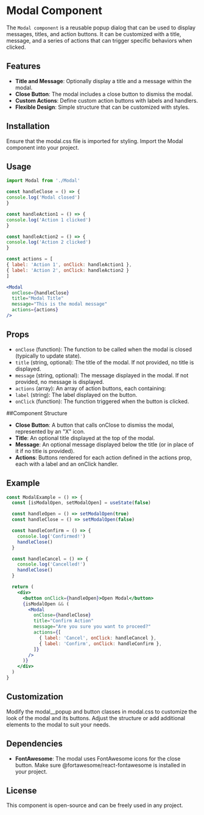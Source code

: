 # Modal Component

The `Modal component` is a reusable popup dialog that can be used to display messages, titles, and action buttons. It can be customized with a title, message, and a series of actions that can trigger specific behaviors when clicked.

## Features

- **Title and Message**: Optionally display a title and a message within the modal.
- **Close Button**: The modal includes a close button to dismiss the modal.
- **Custom Actions**: Define custom action buttons with labels and handlers.
- **Flexible Design**: Simple structure that can be customized with styles.

## Installation

Ensure that the modal.css file is imported for styling.
Import the Modal component into your project.

## Usage

```jsx
import Modal from './Modal'

const handleClose = () => {
console.log('Modal closed')
}

const handleAction1 = () => {
console.log('Action 1 clicked')
}

const handleAction2 = () => {
console.log('Action 2 clicked')
}

const actions = [
{ label: 'Action 1', onClick: handleAction1 },
{ label: 'Action 2', onClick: handleAction2 }
]

<Modal
  onClose={handleClose}
  title="Modal Title"
  message="This is the modal message"
  actions={actions}
/>
```

## Props

- `onClose` (function): The function to be called when the modal is closed (typically to update state).
- `title` (string, optional): The title of the modal. If not provided, no title is displayed.
- `message` (string, optional): The message displayed in the modal. If not provided, no message is displayed.
- `actions` (array): An array of action buttons, each containing:
- `label` (string): The label displayed on the button.
- `onClick` (function): The function triggered when the button is clicked.

##Component Structure

- **Close Button**: A button that calls onClose to dismiss the modal, represented by an "X" icon.
- **Title**: An optional title displayed at the top of the modal.
- **Message**: An optional message displayed below the title (or in place of it if no title is provided).
- **Actions**: Buttons rendered for each action defined in the actions prop, each with a label and an onClick handler.

## Example

```jsx
const ModalExample = () => {
  const [isModalOpen, setModalOpen] = useState(false)

  const handleOpen = () => setModalOpen(true)
  const handleClose = () => setModalOpen(false)

  const handleConfirm = () => {
    console.log('Confirmed!')
    handleClose()
  }

  const handleCancel = () => {
    console.log('Cancelled!')
    handleClose()
  }

  return (
    <div>
      <button onClick={handleOpen}>Open Modal</button>
      {isModalOpen && (
        <Modal
          onClose={handleClose}
          title="Confirm Action"
          message="Are you sure you want to proceed?"
          actions={[
            { label: 'Cancel', onClick: handleCancel },
            { label: 'Confirm', onClick: handleConfirm },
          ]}
        />
      )}
    </div>
  )
}
```

## Customization

Modify the modal\_\_popup and button classes in modal.css to customize the look of the modal and its buttons.
Adjust the structure or add additional elements to the modal to suit your needs.

## Dependencies

- **FontAwesome**: The modal uses FontAwesome icons for the close button. Make sure @fortawesome/react-fontawesome is installed in your project.

## License

This component is open-source and can be freely used in any project.
